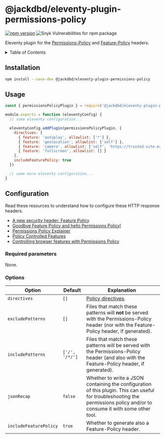 # @jackdbd/eleventy-plugin-permissions-policy

[![npm version](https://badge.fury.io/js/@jackdbd%2Feleventy-plugin-permissions-policy.svg)](https://badge.fury.io/js/@jackdbd%2Feleventy-plugin-permissions-policy)
![Snyk Vulnerabilities for npm package](https://img.shields.io/snyk/vulnerabilities/npm/@jackdbd%2Feleventy-plugin-permissions-policy)

Eleventy plugin for the [Permissions-Policy](https://w3c.github.io/webappsec-permissions-policy/) and [Feature-Policy](https://developer.mozilla.org/en-US/docs/Web/HTTP/Headers/Feature-Policy) headers.

<!-- START doctoc generated TOC please keep comment here to allow auto update -->
<!-- DON'T EDIT THIS SECTION, INSTEAD RE-RUN doctoc TO UPDATE -->
<details><summary>Table of Contents</summary>

- [Installation](#installation)
- [Usage](#usage)
- [Configuration](#configuration)
  - [Required parameters](#required-parameters)
  - [Options](#options)

<!-- END doctoc generated TOC please keep comment here to allow auto update -->
</details>

## Installation

```sh
npm install --save-dev @jackdbd/eleventy-plugin-permissions-policy
```

## Usage

```js
const { permissionsPolicyPlugin } = require('@jackdbd/eleventy-plugin-permissions-policy')

module.exports = function (eleventyConfig) {
  // some eleventy configuration...

  eleventyConfig.addPlugin(permissionsPolicyPlugin, {
    directives: [
      { feature: 'autoplay', allowlist: ['*'] },
      { feature: 'geolocation', allowlist: ['self'] },
      { feature: 'camera', allowlist: ['self', 'https://trusted-site.example'] },
      { feature: 'fullscreen', allowlist: [] }
    ],
    includeFeaturePolicy: true
  })

  // some more eleventy configuration...
}
```

## Configuration

Read these resources to understand how to configure these HTTP response headers.

- [A new security header: Feature Policy](https://scotthelme.co.uk/a-new-security-header-feature-policy/)
- [Goodbye Feature Policy and hello Permissions Policy!](https://scotthelme.co.uk/goodbye-feature-policy-and-hello-permissions-policy/)
- [Permissions Policy Explainer](https://github.com/w3c/webappsec-permissions-policy/blob/main/permissions-policy-explainer.md)
- [Policy Controlled Features](https://github.com/w3c/webappsec-permissions-policy/blob/main/features.md)
- [Controlling browser features with Permissions Policy](https://developer.chrome.com/en/docs/privacy-sandbox/permissions-policy/)

### Required parameters

None.

### Options

| Option | Default | Explanation |
| --- | --- | --- |
| `directives` | `[]` | [Policy directives](https://w3c.github.io/webappsec-permissions-policy/#policy-directives). |
| `excludePatterns` | `[]` | Files that match these patterns will **not** be served with the Permissions-Policy header (nor with the Feature-Policy header, if generated). |
| `includePatterns` | `['/', '/*/']` | Files that match these patterns will be served with the Permissions-Policy header (and also with the Feature-Policy header, if generated). |
| `jsonRecap` | `false` | Whether to write a JSON containing the configuration of this plugin. This can useful for troubleshooting the permissions policy and/or to consume it with some other tool. |
| `includeFeaturePolicy` | `true` | Whether to generate also a Feature-Policy header. |
